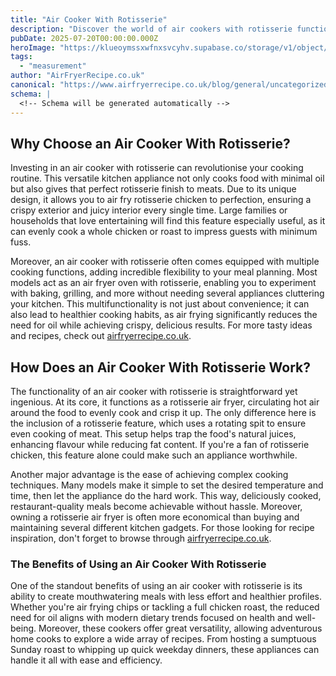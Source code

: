 ```yaml
---
title: "Air Cooker With Rotisserie"
description: "Discover the world of air cookers with rotisserie functions and how they transform meal times. These versatile machines create healthier, crispy dishes effortlessly, making home cooking delightful and easy."
pubDate: 2025-07-20T00:00:00.000Z
heroImage: "https://klueoymssxwfnxsvcyhv.supabase.co/storage/v1/object/public/Shmucket/air-cooker-with-rotisserie.png"
tags:
  - "measurement"
author: "AirFryerRecipe.co.uk"
canonical: "https://www.airfryerrecipe.co.uk/blog/general/uncategorized/air-cooker-with-rotisserie"
schema: |
  <!-- Schema will be generated automatically -->
---
```


<h2 id="">Why Choose an Air Cooker With Rotisserie?</h2><p id="">Investing in an air cooker with rotisserie can revolutionise your cooking routine. This versatile kitchen appliance not only cooks food with minimal oil but also gives that perfect rotisserie finish to meats. Due to its unique design, it allows you to air fry rotisserie chicken to perfection, ensuring a crispy exterior and juicy interior every single time. Large families or households that love entertaining will find this feature especially useful, as it can evenly cook a whole chicken or roast to impress guests with minimum fuss.</p><p id="">Moreover, an air cooker with rotisserie often comes equipped with multiple cooking functions, adding incredible flexibility to your meal planning. Most models act as an air fryer oven with rotisserie, enabling you to experiment with baking, grilling, and more without needing several appliances cluttering your kitchen. This multifunctionality is not just about convenience; it can also lead to healthier cooking habits, as air frying significantly reduces the need for oil while achieving crispy, delicious results. For more tasty ideas and recipes, check out <a href="https://www.airfryerrecipe.co.uk/" id="">airfryerrecipe.co.uk</a>.</p><h2 id="">How Does an Air Cooker With Rotisserie Work?</h2><p id="">The functionality of an air cooker with rotisserie is straightforward yet ingenious. At its core, it functions as a rotisserie air fryer, circulating hot air around the food to evenly cook and crisp it up. The only difference here is the inclusion of a rotisserie feature, which uses a rotating spit to ensure even cooking of meat. This setup helps trap the food's natural juices, enhancing flavour while reducing fat content. If you're a fan of rotisserie chicken, this feature alone could make such an appliance worthwhile.</p><p id="">Another major advantage is the ease of achieving complex cooking techniques. Many models make it simple to set the desired temperature and time, then let the appliance do the hard work. This way, deliciously cooked, restaurant-quality meals become achievable without hassle. Moreover, owning a rotisserie air fryer is often more economical than buying and maintaining several different kitchen gadgets. For those looking for recipe inspiration, don't forget to browse through <a href="https://www.airfryerrecipe.co.uk/" id="">airfryerrecipe.co.uk</a>.</p><h3 id="">The Benefits of Using an Air Cooker With Rotisserie</h3><p id="">One of the standout benefits of using an air cooker with rotisserie is its ability to create mouthwatering meals with less effort and healthier profiles. Whether you're air frying chips or tackling a full chicken roast, the reduced need for oil aligns with modern dietary trends focused on health and well-being. Moreover, these cookers offer great versatility, allowing adventurous home cooks to explore a wide array of recipes. From hosting a sumptuous Sunday roast to whipping up quick weekday dinners, these appliances can handle it all with ease and efficiency.</p>
